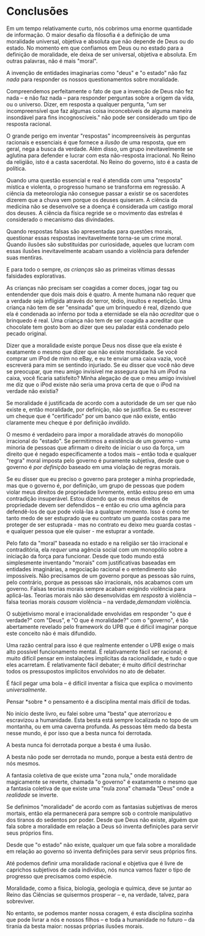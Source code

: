 # Conclusões

Em um tempo relativamente curto, nós cobrimos uma enorme quantidade de informação. O maior desafio da filosofia é a definição de uma moralidade universal, objetiva e absoluta que não depende de Deus ou do estado. No momento em que confiamos em Deus ou no estado para a definição de moralidade, ele deixa de ser universal, objetiva e absoluta. Em outras palavras, não é mais "moral".

A invenção de entidades imaginarias como "deus" e "o estado" não faz *nada* para responder os nossos questionamentos sobre moralidade.

Compreendemos perfeitamente o fato de que a invenção de Deus não fez nada – e não faz nada – para responder perguntas sobre a origem da vida, ou o universo. Dizer, em resposta a qualquer pergunta, "um ser incompreensível que faz algumas coisa inconcebíveis de alguma maneira insondável para fins incognoscíveis." não pode ser considerado um tipo de resposta racional.

O grande perigo em inventar "respostas" incompreensíveis às perguntas racionais e essenciais é que fornece a *ilusão* de uma resposta, que em geral, nega a busca da verdade. Além disso, um grupo inevitavelmente se aglutina para defender e lucrar com esta não-resposta irracional. No Reino da religião, isto é a casta sacerdotal. No Reino do governo, isto é a casta de política.

Quando uma questão essencial e real é atendida com uma "resposta" mística e violenta, o progresso humano se transforma em regressão. A ciência da meteorologia não consegue passar a existir se os sacerdotes dizerem que a chuva vem porque os deuses quiseram. A ciência da medicina não se desenvolve se a doença é considerada um castigo moral dos deuses. A ciência da física regride se o movimento das estrelas é considerado o mecanismo das divindades.

Quando respostas falsas são apresentadas para questões morais, questionar essas respostas inevitavelmente torna-se um crime moral. Quando ilusões são substituídas por curiosidade, aqueles que lucram com essas ilusões inevitavelmente acabam usando a violência para defender suas mentiras.

E para todo o sempre, *as crianças* são as primeiras vítimas dessas falsidades explorativas.

As crianças não precisam ser coagidas a comer doces, jogar tag ou entendender que dois mais dois é quatro. A mente humana não requer que a verdade seja infligida através do terror, tédio, insultos e repetição. Uma criança não tem de ser "ensinada" que um brinquedo é real, dizendo que ela é condenada ao inferno por toda a eternidade se ela não *acreditar* que o brinquedo é real. Uma criança não tem de ser coagida a acreditar que chocolate tem gosto bom ao dizer que seu paladar está condenado pelo pecado original.

Dizer que a moralidade existe porque Deus nos disse que ela existe é exatamente o mesmo que dizer que não existe moralidade. Se você comprar um iPod de mim no eBay, e eu te enviar uma caixa vazia, você escreverá para mim se sentindo injuriado. Se eu disser que você não deve se preocupar, que meu amigo invisível me assegura que há um iPod na caixa, você ficaria satisfeito? Minha alegação de que o meu amigo invisível me diz que o iPod existe não seria uma prova certa de que o iPod na verdade não existia?

Se moralidade é justificada de acordo com a autoridade de um ser que não existe e, então moralidade, por definição, não se justifica. Se eu escrever um cheque que é "certificado" por um banco que não existe, então claramente meu cheque é por definição *inválido*.

O mesmo é verdadeiro para impor a moralidade através do monopólio irracional do "estado". Se permitirmos a existência de um governo – uma minoria de pessoas que afirmam o direito de iniciar o uso da força, um direito que é negado especificamente a todos mais – então toda e qualquer "regra" moral imposta pelo governo é puramente subjetiva, desde que o governo é *por definição* baseado em uma violação de regras morais.

Se eu disser que eu preciso o governo para proteger a minha propriedade, mas que o governo é, por definição, um grupo de pessoas que podem violar meus direitos de propriedade livremente, então estou preso em uma contradição insuperável. Estou dizendo que os meus direitos de propriedade devem ser defendidos – e então eu crio uma agência para defendê-los de que pode violá-las a qualquer momento. Isso é como ter tanto medo de ser estuprado que eu contrato um guarda costas para me proteger de ser estuprada - mas no contrato eu deixo meu guarda costas - e qualquer pessoa que ele quiser - me estuprar a vontade.

Pelo fato da "moral" baseada no estado e na religião ser tão irracional e contraditória, ela *requer* uma agência social com um monopólio sobre a iniciação da força para funcionar. Desde que todo mundo está simplesmente inventando "morais" com justificativas baseadas em entidades imaginárias, a negociação racional e o entendimento são impossiveís. Não precisamos de um governo porque as pessoas são ruins, pelo contrário, porque as pessoas são irracionais, nós acabamos com um governo. Falsas teorias morais sempre acabam exigindo violência para aplicá-las. Teorias morais não são desenvolvidas em *resposta* à violência – falsa teorias morais *causam* violência – na verdade,*demandam* violência.

O subjetivismo moral e irracionalidade envolvidas em responder "o que é verdade?" com "Deus", e "O que é moralidade?" com o "governo", é tão abertamente revelado pelo framework do UPB que é difícil imaginar porque este conceito não é mais difundido.

Uma razão central para isso é que realmente entender o UPB exige o mais alto possível funcionamento mental. É relativamente fácil ser racional; é muito difícil pensar em instalações implícitas da racionalidade, e tudo o que eles acarretam. É relativamente fácil debater; é muito difícil destrinchar todos os pressupostos implícitos envolvidos no ato de debater.

É fácil pegar uma bola – é difícil inventar a física que explica o movimento *universalmente*.

Pensar *sobre * o pensamento é a disciplina mental mais difícil de todas.

No início deste livro, eu falei sobre uma "besta" que aterrorizou e escravizou a humanidade. Esta besta está sempre localizada no topo de um montanha, ou em uma caverna profunda. As pessoas têm medo da besta nesse mundo, é por isso que a besta nunca foi derrotada.

A besta nunca foi derrotada porque a besta é uma ilusão.

A besta não pode ser derrotada no mundo, porque a besta está dentro de nós mesmos.

A fantasia coletiva de que existe uma "zona nula," onde moralidade magicamente se reverte, chamada "o governo" é exatamente o mesmo que a fantasia coletiva de que existe uma "nula zona" chamada "Deus" onde a *realidade* se inverte.

Se definimos "moralidade" de acordo com as fantasias subjetivas de meros mortais, então ela permanecerá para sempre sob o controle manipulativo dos tiranos do sedentos por poder. Desde que Deus não existe, alguém que fala sobre a moralidade em relação a Deus só inventa definições para servir seus próprios fins.

Desde que "o estado" não existe, qualquer um que fala sobre a moralidade em relação ao governo só inventa definições para servir seus próprios fins.

Até podemos definir uma moralidade racional e objetiva que é livre de caprichos subjetivos de cada indivíduo, nós nunca vamos fazer o tipo de progresso que precisamos como espécie.

Moralidade, como a física, biologia, geologia e química, deve se juntar ao Reino das Ciências se quisermos prosperar – e, na verdade, talvez, para sobreviver.

No entanto, se podemos manter nossa coragem, é esta disciplina sozinha que pode livrar a nós e nossos filhos – e toda a humanidade no futuro – da tirania da besta maior: nossas próprias ilusões morais.